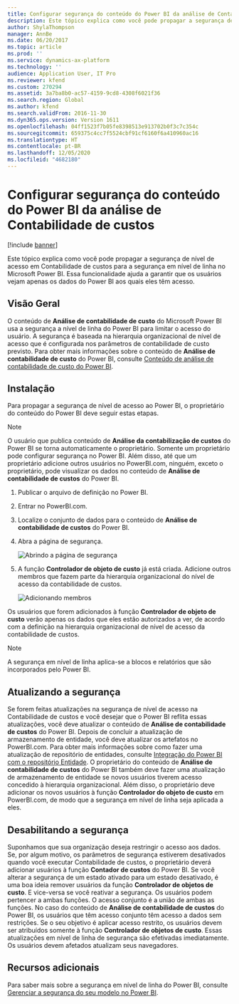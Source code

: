 ```yaml
---
title: Configurar segurança do conteúdo do Power BI da análise de Contabilidade de custos
description: Este tópico explica como você pode propagar a segurança de nível de acesso em Contabilidade de custos para a segurança em nível de linha no Microsoft Power BI. Essa funcionalidade ajuda a garantir que os usuários vejam apenas os dados do Power BI aos quais eles têm acesso.
author: ShylaThompson
manager: AnnBe
ms.date: 06/20/2017
ms.topic: article
ms.prod: ''
ms.service: dynamics-ax-platform
ms.technology: ''
audience: Application User, IT Pro
ms.reviewer: kfend
ms.custom: 270294
ms.assetid: 3a7ba8b0-ac57-4159-9cd8-4308f6021f36
ms.search.region: Global
ms.author: kfend
ms.search.validFrom: 2016-11-30
ms.dyn365.ops.version: Version 1611
ms.openlocfilehash: 04ff1523f7b05fe8398513e913702b0f3c7c354c
ms.sourcegitcommit: 659375c4cc7f5524cbf91cf6160f6a410960ac16
ms.translationtype: HT
ms.contentlocale: pt-BR
ms.lasthandoff: 12/05/2020
ms.locfileid: "4682180"
---
```

# <a name="set-up-security-for-the-cost-accounting-analysis-power-bi-content"></a>Configurar segurança do conteúdo do Power BI da análise de Contabilidade de custos

[!include [banner](../includes/banner.md)]

Este tópico explica como você pode propagar a segurança de nível de acesso em Contabilidade de custos para a segurança em nível de linha no Microsoft Power BI. Essa funcionalidade ajuda a garantir que os usuários vejam apenas os dados do Power BI aos quais eles têm acesso.

## <a name="overview"></a>Visão Geral

O conteúdo de **Análise de contabilidade de custo** do Microsoft Power BI usa a segurança a nível de linha do Power BI para limitar o acesso do usuário. A segurança é baseada na hierarquia organizacional de nível de acesso que é configurada nos parâmetros de contabilidade de custo previsto. Para obter mais informações sobre o conteúdo de **Análise de contabilidade de custo** do Power BI, consulte [Conteúdo de análise de contabilidade de custo do Power BI](cost-accounting-analysis-content-pack.md).

## <a name="setup"></a>Instalação
Para propagar a segurança de nível de acesso ao Power BI, o proprietário do conteúdo do Power BI deve seguir estas etapas.

> [!NOTE]
> O usuário que publica conteúdo de **Análise da contabilização de custos** do Power BI se torna automaticamente o proprietário. Somente um proprietário pode configurar segurança no Power BI. Além disso, até que um proprietário adicione outros usuários no PowerBI.com, ninguém, exceto o proprietário, pode visualizar os dados no conteúdo de **Análise de contabilidade de custos** do Power BI.

1. Publicar o arquivo de definição no Power BI.
2. Entrar no PowerBI.com.
3. Localize o conjunto de dados para o conteúdo de **Análise de contabilidade de custos** do Power BI.
4. Abra a página de segurança.

    ![Abrindo a página de segurança](./media/CA-picture-1.png)

5. A função **Controlador de objeto de custo** já está criada. Adicione outros membros que fazem parte da hierarquia organizacional do nível de acesso da contabilidade de custos.

    ![Adicionando membros](./media/CA-picture-2.png)

Os usuários que forem adicionados à função **Controlador de objeto de custo** verão apenas os dados que eles estão autorizados a ver, de acordo com a definição na hierarquia organizacional de nível de acesso da contabilidade de custos.

> [!NOTE]
> A segurança em nível de linha aplica-se a blocos e relatórios que são incorporados pelo Power BI.

## <a name="updating-security"></a>Atualizando a segurança
Se forem feitas atualizações na segurança de nível de acesso na Contabilidade de custos e você desejar que o Power BI reflita essas atualizações, você deve atualizar o conteúdo de **Análise de contabilidade de custos** do Power BI. Depois de concluir a atualização de armazenamento de entidade, você deve atualizar os artefatos no PowerBI.com. Para obter mais informações sobre como fazer uma atualização de repositório de entidades, consulte [Integração do Power BI com o repositório Entidade](power-bi-integration-entity-store.md#update-entity-store). O proprietário do conteúdo de **Análise de contabilidade de custos** do Power BI também deve fazer uma atualização de armazenamento de entidade se novos usuários tiverem acesso concedido à hierarquia organizacional. Além disso, o proprietário deve adicionar os novos usuários à função **Controlador do objeto de custo** em PowerBI.com, de modo que a segurança em nível de linha seja aplicada a eles.

## <a name="disabling-security"></a>Desabilitando a segurança
Suponhamos que sua organização deseja restringir o acesso aos dados. Se, por algum motivo, os parâmetros de segurança estiverem desativados quando você executar Contabilidade de custos, o proprietário deverá adicionar usuários à função **Contador de custos** do Power BI. Se você alterar a segurança de um estado ativado para um estado desativado, é uma boa ideia remover usuários da função **Controlador de objetos de custo**. E vice-versa se você reativar a segurança. Os usuários podem pertencer a ambas funções. O acesso conjunto é a união de ambas as funções. No caso do conteúdo de **Análise de contabilidade de custos** do Power BI, os usuários que têm acesso conjunto têm acesso a dados sem restrições. Se o seu objetivo é aplicar acesso restrito, os usuários devem ser atribuídos somente à função **Controlador de objetos de custo**. Essas atualizações em nível de linha de segurança são efetivadas imediatamente. Os usuários devem afetados atualizam seus navegadores.

## <a name="additional-resources"></a>Recursos adicionais
Para saber mais sobre a segurança em nível de linha do Power BI, consulte [Gerenciar a segurança do seu modelo no Power BI](https://powerbi.microsoft.com/documentation/powerbi-admin-rls/#manage-security-on-your-model).
